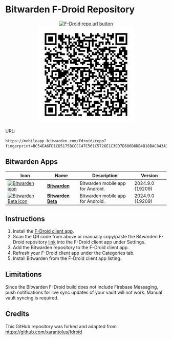 # Bitwarden F-Droid Repository

<p align="center">
    <a href="https://mobileapp.bitwarden.com/fdroid/repo?fingerprint=BC54EA6FD1CD5175BCCCC47C561C5726E1C3ED7E686B6DB4B18BAC843A3EFE6C">
        <img src="fdroid/btn.png" alt="F-Droid repo url button" width="323" height="125"/>
    </a>
    <br>
    <a href="https://mobileapp.bitwarden.com/fdroid/repo?fingerprint=BC54EA6FD1CD5175BCCCC47C561C5726E1C3ED7E686B6DB4B18BAC843A3EFE6C">
        <img src="fdroid/repo/index.png?raw=true" alt="F-Droid repo QR code" width="300" height="300"/>
    </a>
</p>

URL:
```
https://mobileapp.bitwarden.com/fdroid/repo?fingerprint=BC54EA6FD1CD5175BCCCC47C561C5726E1C3ED7E686B6DB4B18BAC843A3EFE6C
```

## Bitwarden Apps

<!-- This table is auto-generated. Do not edit -->
| Icon | Name | Description | Version |
| --- | --- | --- | --- |
| <a href="https://github.com/bitwarden/android"><img src="fdroid/repo/com.x8bit.bitwarden/en-US/icon.png" alt="Bitwarden icon" width="36px" height="36px"></a> | [**Bitwarden**](https://github.com/bitwarden/android) | Bitwarden mobile app for Android. | 2024.9.0 (19209) |
| <a href="https://github.com/bitwarden/android"><img src="fdroid/repo/com.x8bit.bitwarden.beta/en-US/icon.png" alt="Bitwarden Beta icon" width="36px" height="36px"></a> | [**Bitwarden Beta**](https://github.com/bitwarden/android) | Bitwarden mobile app for Android. | 2024.9.0 (19209) |
<!-- end apps table -->

## Instructions

1. Install the [F-Droid client app](https://f-droid.org/).
2. Scan the QR code from above or manually copy/paste the Bitwarden F-Droid repository [link](https://mobileapp.bitwarden.com/fdroid/repo?fingerprint=BC54EA6FD1CD5175BCCCC47C561C5726E1C3ED7E686B6DB4B18BAC843A3EFE6C) into the F-Droid client app under Settings.
3. Add the Bitwarden repository to the F-Droid client app.
4. Refresh your F-Droid client app under the Categories tab.
5. Install Bitwarden from the F-Droid client app listing.

## Limitations

Since the Bitwarden F-Droid build does not include Firebase Messaging, push notifications for live sync updates of your vault will not work. Manual vault syncing is required.

## Credits

This GitHub repository was forked and adapted from https://github.com/xarantolus/fdroid

